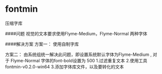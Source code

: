 # fontmin
压缩字库

####问题
视觉的文本要求使用Flyme-Medium，Flyme-Normal 两种字体

####解决方案
方案一：
使用自制字库

方案二：
由系统组统一解决此问题，即设置系统默认字体为Flyme-Medium , 对于 Flyme-Normal 字体的font-bold设置为 500
1.过滤重复文本
2.使用工具 fontmin-v0.2.0-win64
3.添加字体库文件，以及要转化的文本
